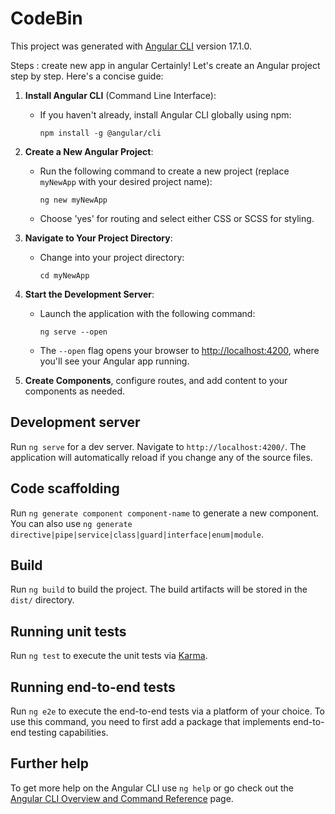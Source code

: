 # CodeBin

This project was generated with [Angular CLI](https://github.com/angular/angular-cli) version 17.1.0.

Steps :
create new app in angular 
Certainly! Let's create an Angular project step by step. Here's a concise guide:

1. **Install Angular CLI** (Command Line Interface):
   - If you haven't already, install Angular CLI globally using npm:
     ```
     npm install -g @angular/cli
     ```

2. **Create a New Angular Project**:
   - Run the following command to create a new project (replace `myNewApp` with your desired project name):
     ```
     ng new myNewApp
     ```
   - Choose 'yes' for routing and select either CSS or SCSS for styling.

3. **Navigate to Your Project Directory**:
   - Change into your project directory:
     ```
     cd myNewApp
     ```

4. **Start the Development Server**:
   - Launch the application with the following command:
     ```
     ng serve --open
     ```
   - The `--open` flag opens your browser to [http://localhost:4200](http://localhost:4200), where you'll see your Angular app running.

5. **Create Components**, configure routes, and add content to your components as needed.


## Development server

Run `ng serve` for a dev server. Navigate to `http://localhost:4200/`. The application will automatically reload if you change any of the source files.

## Code scaffolding

Run `ng generate component component-name` to generate a new component. You can also use `ng generate directive|pipe|service|class|guard|interface|enum|module`.

## Build

Run `ng build` to build the project. The build artifacts will be stored in the `dist/` directory.

## Running unit tests

Run `ng test` to execute the unit tests via [Karma](https://karma-runner.github.io).

## Running end-to-end tests

Run `ng e2e` to execute the end-to-end tests via a platform of your choice. To use this command, you need to first add a package that implements end-to-end testing capabilities.

## Further help

To get more help on the Angular CLI use `ng help` or go check out the [Angular CLI Overview and Command Reference](https://angular.io/cli) page.

